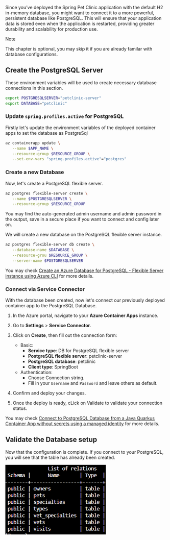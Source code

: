 Since you’ve deployed the Spring Pet Clinic application with the default H2 in-memory database, you might want to connect it to a more powerful, persistent database like PostgreSQL. This will ensure that your application data is stored even when the application is restarted, providing greater durability and scalability for production use.

> [!NOTE]
> This chapter is optional, you may skip it if you are already familar with database configurations.

## Create the PostgreSQL Server

These environment variables will be used to create necessary database connections in this section.

```bash
export POSTGRESQLSERVER="petclinic-server"
export DATABASE="petclinic"
```

### Update `spring.profiles.active` for PostgreSQL

Firstly let's update the environment variables of the deployed container apps to set the database as PostgreSql

```bash
az containerapp update \
   --name $APP_NAME \
   --resource-group $RESOURCE_GROUP \
   --set-env-vars "spring.profiles.active"="postgres"
```

### Create a new Database

Now, let's create a PostgreSQL flexible server.

```bash
az postgres flexible-server create \
   --name $POSTGRESQLSERVER \
   --resource-group $RESOURCE_GROUP
```

You may find the auto-generated admin username and admin password in the output, save in a secure place if you want to connect and config later on.

We will create a new database on the PostgreSQL flexible server instance.


```bash
az postgres flexible-server db create \
   --database-name $DATABASE \
   --resource-grou $RESOURCE_GROUP \
   --server-name $POSTGRESQLSERVER
```

You may check [Create an Azure Database for PostgreSQL - Flexible Server instance using Azure CLI](https://learn.microsoft.com/azure/postgresql/flexible-server/quickstart-create-server-cli) for more details.

### Connect via Service Connector

With the database been created, now let's connect our previously deployed container app to the PostgreSQL Database.

1. In the Azure portal, navigate to your **Azure Container Apps** instance.

2. Go to **Settings** > **Service Connector**.

3. Click on **Create**, then fill out the connection form:

   - Basic:
      - **Service type**: DB for PostgreSQL flexible server
      - **PostgreSQL flexible server**: petclinic-server
      - **PostgreSQL database**: petclinic
      - **Client type**: SpringBoot
   - Authentication:
      - Choose Connection string.
      - Fill in your `Username` and `Password` and leave others as default.

4. Confirm and deploy your changes.

5. Once the deploy is ready, cLick on Validate to validate your connection status.

You may check [Connect to PostgreSQL Database from a Java Quarkus Container App without secrets using a managed identity](https://learn.microsoft.com/azure/container-apps/tutorial-java-quarkus-connect-managed-identity-postgresql-database) for more details.

## Validate the Database setup
Now that the configuration is complete. If you connect to your PostgreSQL, you will see that the table has already been created.

![Diagram of the PostgreSQL.](../media/postgresql.png)
